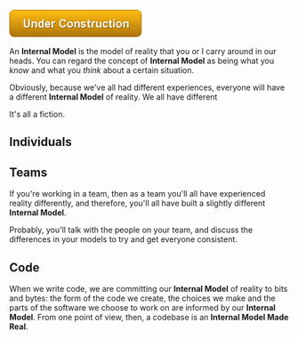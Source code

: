 ![Under Construction](images/state/uc.png)

An **Internal Model** is the model of reality that you or I carry around in our heads.   You can regard the concept of **Internal Model** as being what you _know_ and what you _think_ about a certain situation.

Obviously, because we've all had different experiences, everyone will have a different **Internal Model** of reality.  We all have different 

It's all a fiction.
 

## Individuals



## Teams

If you're working in a team, then as a team you'll all have experienced reality differently, and therefore, you'll all have built
a slightly different **Internal Model**.  

Probably, you'll talk with the people on your team, and discuss the differences in your models to try and get everyone consistent.

 
## Code

When we write code, we are committing our **Internal Model** of reality to bits and bytes:  the form of the code we create, the choices we make and the parts of the software we choose to work on are informed by our **Internal Model**.  From one point of view, then, a codebase is an **Internal Model Made Real**.



